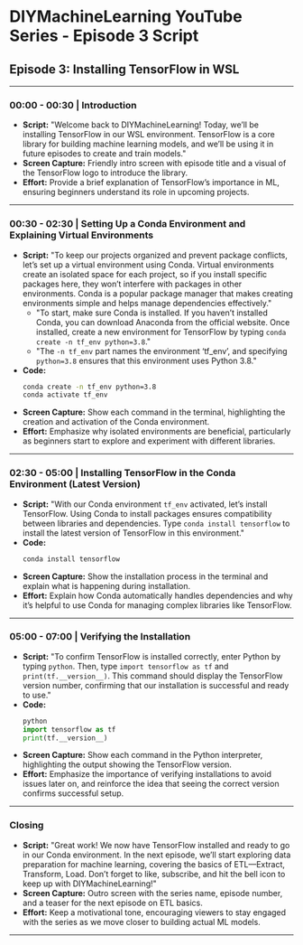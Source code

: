 
# DIYMachineLearning YouTube Series - Episode 3 Script

## Episode 3: Installing TensorFlow in WSL

---

### 00:00 - 00:30 | Introduction
- **Script:** "Welcome back to DIYMachineLearning! Today, we’ll be installing TensorFlow in our WSL environment. TensorFlow is a core library for building machine learning models, and we’ll be using it in future episodes to create and train models."
- **Screen Capture:** Friendly intro screen with episode title and a visual of the TensorFlow logo to introduce the library.
- **Effort:** Provide a brief explanation of TensorFlow’s importance in ML, ensuring beginners understand its role in upcoming projects.

---

### 00:30 - 02:30 | Setting Up a Conda Environment and Explaining Virtual Environments
- **Script:** "To keep our projects organized and prevent package conflicts, let’s set up a virtual environment using Conda. Virtual environments create an isolated space for each project, so if you install specific packages here, they won’t interfere with packages in other environments. Conda is a popular package manager that makes creating environments simple and helps manage dependencies effectively."
  - "To start, make sure Conda is installed. If you haven’t installed Conda, you can download Anaconda from the official website. Once installed, create a new environment for TensorFlow by typing `conda create -n tf_env python=3.8`."
  - "The `-n tf_env` part names the environment ‘tf_env’, and specifying `python=3.8` ensures that this environment uses Python 3.8."
- **Code:**
  ```bash
  conda create -n tf_env python=3.8
  conda activate tf_env
  ```
- **Screen Capture:** Show each command in the terminal, highlighting the creation and activation of the Conda environment.
- **Effort:** Emphasize why isolated environments are beneficial, particularly as beginners start to explore and experiment with different libraries.

---

### 02:30 - 05:00 | Installing TensorFlow in the Conda Environment (Latest Version)
- **Script:** "With our Conda environment `tf_env` activated, let’s install TensorFlow. Using Conda to install packages ensures compatibility between libraries and dependencies. Type `conda install tensorflow` to install the latest version of TensorFlow in this environment."
- **Code:**
  ```bash
  conda install tensorflow
  ```
- **Screen Capture:** Show the installation process in the terminal and explain what is happening during installation.
- **Effort:** Explain how Conda automatically handles dependencies and why it’s helpful to use Conda for managing complex libraries like TensorFlow.

---

### 05:00 - 07:00 | Verifying the Installation
- **Script:** "To confirm TensorFlow is installed correctly, enter Python by typing `python`. Then, type `import tensorflow as tf` and `print(tf.__version__)`. This command should display the TensorFlow version number, confirming that our installation is successful and ready to use."
- **Code:**
  ```python
  python
  import tensorflow as tf
  print(tf.__version__)
  ```
- **Screen Capture:** Show each command in the Python interpreter, highlighting the output showing the TensorFlow version.
- **Effort:** Emphasize the importance of verifying installations to avoid issues later on, and reinforce the idea that seeing the correct version confirms successful setup.

---

### Closing
- **Script:** "Great work! We now have TensorFlow installed and ready to go in our Conda environment. In the next episode, we’ll start exploring data preparation for machine learning, covering the basics of ETL—Extract, Transform, Load. Don’t forget to like, subscribe, and hit the bell icon to keep up with DIYMachineLearning!"
- **Screen Capture:** Outro screen with the series name, episode number, and a teaser for the next episode on ETL basics.
- **Effort:** Keep a motivational tone, encouraging viewers to stay engaged with the series as we move closer to building actual ML models.

---
